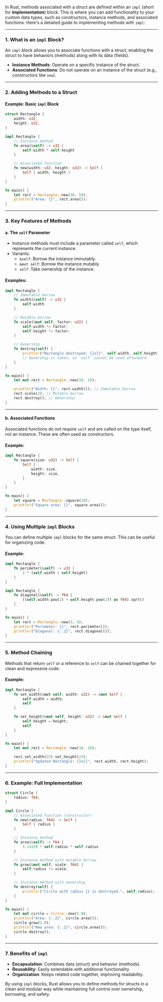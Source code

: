 In Rust, methods associated with a struct are defined within an `impl` (short for **implementation**) block. This is where you can add functionality to your custom data types, such as constructors, instance methods, and associated functions. Here's a detailed guide to implementing methods with `impl`:

---

### **1. What is an `impl` Block?**
An `impl` block allows you to associate functions with a struct, enabling the struct to have behaviors (methods) along with its data (fields). 

- **Instance Methods**: Operate on a specific instance of the struct.
- **Associated Functions**: Do not operate on an instance of the struct (e.g., constructors like `new`).

---

### **2. Adding Methods to a Struct**
#### Example: Basic `impl` Block
```rust
struct Rectangle {
    width: u32,
    height: u32,
}

impl Rectangle {
    // Instance method
    fn area(&self) -> u32 {
        self.width * self.height
    }

    // Associated function
    fn new(width: u32, height: u32) -> Self {
        Self { width, height }
    }
}

fn main() {
    let rect = Rectangle::new(30, 50);
    println!("Area: {}", rect.area());
}
```

---

### **3. Key Features of Methods**
#### a. **The `self` Parameter**
- Instance methods must include a parameter called `self`, which represents the current instance.
- Variants:
  - `&self`: Borrow the instance immutably.
  - `&mut self`: Borrow the instance mutably.
  - `self`: Take ownership of the instance.

#### Examples:
```rust
impl Rectangle {
    // Immutable borrow
    fn width(&self) -> u32 {
        self.width
    }

    // Mutable borrow
    fn scale(&mut self, factor: u32) {
        self.width *= factor;
        self.height *= factor;
    }

    // Ownership
    fn destroy(self) {
        println!("Rectangle destroyed: {}x{}", self.width, self.height);
        // Ownership is taken, so `self` cannot be used afterward.
    }
}

fn main() {
    let mut rect = Rectangle::new(10, 20);

    println!("Width: {}", rect.width()); // Immutable borrow
    rect.scale(2); // Mutable borrow
    rect.destroy(); // Ownership
}
```

---

#### b. **Associated Functions**
Associated functions do not require `self` and are called on the type itself, not an instance. These are often used as constructors.

#### Example:
```rust
impl Rectangle {
    fn square(size: u32) -> Self {
        Self {
            width: size,
            height: size,
        }
    }
}

fn main() {
    let square = Rectangle::square(20);
    println!("Square area: {}", square.area());
}
```

---

### **4. Using Multiple `impl` Blocks**
You can define multiple `impl` blocks for the same struct. This can be useful for organizing code.

#### Example:
```rust
impl Rectangle {
    fn perimeter(&self) -> u32 {
        2 * (self.width + self.height)
    }
}

impl Rectangle {
    fn diagonal(&self) -> f64 {
        ((self.width.pow(2) + self.height.pow(2)) as f64).sqrt()
    }
}

fn main() {
    let rect = Rectangle::new(3, 4);
    println!("Perimeter: {}", rect.perimeter());
    println!("Diagonal: {:.2}", rect.diagonal());
}
```

---

### **5. Method Chaining**
Methods that return `self` or a reference to `self` can be chained together for clean and expressive code.

#### Example:
```rust
impl Rectangle {
    fn set_width(&mut self, width: u32) -> &mut Self {
        self.width = width;
        self
    }

    fn set_height(&mut self, height: u32) -> &mut Self {
        self.height = height;
        self
    }
}

fn main() {
    let mut rect = Rectangle::new(10, 20);

    rect.set_width(15).set_height(25);
    println!("Updated Rectangle: {}x{}", rect.width, rect.height);
}
```

---

### **6. Example: Full Implementation**
```rust
struct Circle {
    radius: f64,
}

impl Circle {
    // Associated function (constructor)
    fn new(radius: f64) -> Self {
        Self { radius }
    }

    // Instance method
    fn area(&self) -> f64 {
        3.14159 * self.radius * self.radius
    }

    // Instance method with mutable borrow
    fn grow(&mut self, scale: f64) {
        self.radius *= scale;
    }

    // Instance method with ownership
    fn destroy(self) {
        println!("Circle with radius {} is destroyed.", self.radius);
    }
}

fn main() {
    let mut circle = Circle::new(5.0);
    println!("Area: {:.2}", circle.area());
    circle.grow(2.0);
    println!("New area: {:.2}", circle.area());
    circle.destroy();
}
```

---

### **7. Benefits of `impl`**
- **Encapsulation**: Combines data (struct) and behavior (methods).
- **Reusability**: Easily extendable with additional functionality.
- **Organization**: Keeps related code together, improving readability.

By using `impl` blocks, Rust allows you to define methods for structs in a clean and modular way while maintaining full control over ownership, borrowing, and safety.
